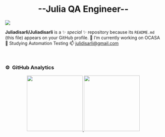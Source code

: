 <div align="center">
<h1 align="center"> --Julia QA Engineer-- </h1>
</div>
<img src="https://geekflare.com/wp-content/uploads/2020/11/best-software-testing-tools.png">

**Juliadisarli/Juliadisarli** is a ✨ _special_ ✨ repository because its `README.md` (this file) appears on your GitHub profile.
🔭 I’m currently working on OCASA     🌱 Studying Automation Testing    📫 julidisarli@gmail.com 

<br>

### ⚙️ &nbsp;GitHub Analytics

<p align="center">
<a href="https://github.com/juliadisarli">
  <img height="180em" src="https://github-readme-stats-eight-theta.vercel.app/api?username=ArisGuimera&show_icons=true&theme=algolia&include_all_commits=true&count_private=true"/>
  <img height="180em" src="https://github-readme-stats-eight-theta.vercel.app/api/top-langs/?username=julidisarli=compact&langs_count=8&theme=algolia"/>
</a>
</p>
